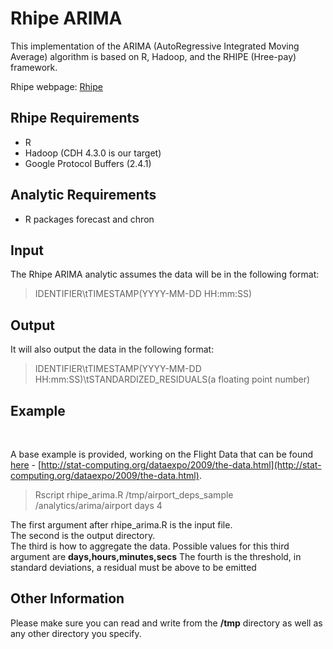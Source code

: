 Rhipe ARIMA
============================

This implementation of the ARIMA (AutoRegressive Integrated Moving Average) algorithm is based on R, Hadoop, and the RHIPE (Hree-pay) framework.

Rhipe webpage: <a href="http://www.datadr.org/getpack.html">Rhipe</a>


Rhipe Requirements
------------------
- R
- Hadoop (CDH 4.3.0 is our target)
- Google Protocol Buffers (2.4.1)


Analytic Requirements
---------------------
*  R packages forecast and chron


Input
-----

The Rhipe ARIMA analytic assumes the data will be in the following format:

> IDENTIFIER\tTIMESTAMP(YYYY-MM-DD HH:mm:SS)


Output
------
It will also output the data in the following format:

> IDENTIFIER\tTIMESTAMP(YYYY-MM-DD HH:mm:SS)\tSTANDARDIZED_RESIDUALS(a floating point number)

Example
-------
</br>

A base example is provided, working on the Flight Data that can be found [here](http://stat-computing.org/dataexpo/2009/the-data.html) - [http://stat-computing.org/dataexpo/2009/the-data.html](http://stat-computing.org/dataexpo/2009/the-data.html).  

> Rscript rhipe_arima.R /tmp/airport_deps_sample /analytics/arima/airport days 4

The first argument after rhipe_arima.R is the input file.  
The second is the output directory.  
The third is how to aggregate the data.  Possible values for this third argument are __days,hours,minutes,secs__
The fourth is the threshold, in standard deviations, a residual must be above to be emitted   


Other Information
-----------------

Please make sure you can read and write from the __/tmp__ directory as well as any other directory you specify. 
